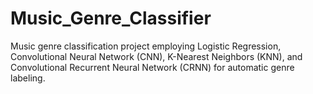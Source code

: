 # Music_Genre_Classifier
Music genre classification project employing Logistic Regression, Convolutional Neural Network (CNN), K-Nearest Neighbors (KNN), and Convolutional Recurrent Neural Network (CRNN) for automatic genre labeling.

